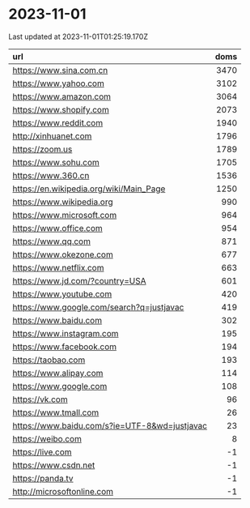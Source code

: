 # 2023-11-01

<!-- BEGIN -->
Last updated at 2023-11-01T01:25:19.170Z

url | doms
:- | -:
https://www.sina.com.cn | 3470
https://www.yahoo.com | 3102
https://www.amazon.com | 3064
https://www.shopify.com | 2073
https://www.reddit.com | 1940
http://xinhuanet.com | 1796
https://zoom.us | 1789
https://www.sohu.com | 1705
https://www.360.cn | 1536
https://en.wikipedia.org/wiki/Main_Page | 1250
https://www.wikipedia.org | 990
https://www.microsoft.com | 964
https://www.office.com | 954
https://www.qq.com | 871
https://www.okezone.com | 677
https://www.netflix.com | 663
https://www.jd.com/?country=USA | 601
https://www.youtube.com | 420
https://www.google.com/search?q=justjavac | 419
https://www.baidu.com | 302
https://www.instagram.com | 195
https://www.facebook.com | 194
https://taobao.com | 193
https://www.alipay.com | 114
https://www.google.com | 108
https://vk.com | 96
https://www.tmall.com | 26
https://www.baidu.com/s?ie=UTF-8&wd=justjavac | 23
https://weibo.com | 8
https://live.com | -1
https://www.csdn.net | -1
https://panda.tv | -1
http://microsoftonline.com | -1
<!-- END -->
